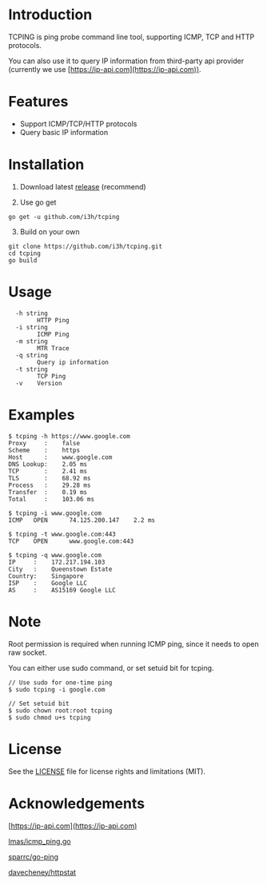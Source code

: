 # Introduction

TCPING is ping probe command line tool, supporting ICMP, TCP and HTTP protocols.

You can also use it to query IP information from third-party api provider (currently we use [https://ip-api.com](https://ip-api.com)).

# Features

- Support ICMP/TCP/HTTP protocols
- Query basic IP information

# Installation

1. Download latest [release](https://github.com/i3h/tcping/releases/latest) (recommend)

2. Use go get

```
go get -u github.com/i3h/tcping
```

3. Build on your own

```
git clone https://github.com/i3h/tcping.git
cd tcping
go build
```

# Usage

```
  -h string
        HTTP Ping
  -i string
        ICMP Ping
  -m string
        MTR Trace
  -q string
        Query ip information
  -t string
        TCP Ping
  -v    Version
```

# Examples

```
$ tcping -h https://www.google.com
Proxy     :    false
Scheme    :    https
Host      :    www.google.com
DNS Lookup:    2.05 ms
TCP       :    2.41 ms
TLS       :    68.92 ms
Process   :    29.28 ms
Transfer  :    0.19 ms
Total     :    103.06 ms
```

```
$ tcping -i www.google.com
ICMP   OPEN      74.125.200.147    2.2 ms
```

```
$ tcping -t www.google.com:443
TCP    OPEN      www.google.com:443
```

```
$ tcping -q www.google.com
IP     :    172.217.194.103
City   :    Queenstown Estate
Country:    Singapore
ISP    :    Google LLC
AS     :    AS15169 Google LLC
```

# Note

Root permission is required when running ICMP ping, since it needs to open raw socket.

You can either use sudo command, or set setuid bit for tcping.

```
// Use sudo for one-time ping
$ sudo tcping -i google.com

// Set setuid bit
$ sudo chown root:root tcping
$ sudo chmod u+s tcping

```

# License

See the [LICENSE](https://github.com/i3h/tcping/blob/master/LICENSE.md) file for license rights and limitations (MIT).

# Acknowledgements

[https://ip-api.com](https://ip-api.com)

[lmas/icmp_ping.go](https://gist.github.com/lmas/c13d1c9de3b2224f9c26435eb56e6ef3)

[sparrc/go-ping](https://github.com/sparrc/go-ping)

[davecheney/httpstat](https://github.com/davecheney/httpstat)

